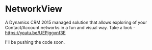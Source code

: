 # NetworkView
A Dynamics CRM 2015 managed solution that allows exploring of your Contact/Account networks in a fun and visual way.
Take a look - https://youtu.be/UEPjggvnf3E

I'll be pushing the code soon.
